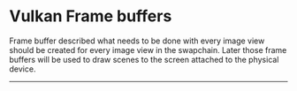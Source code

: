 # Vulkan Frame buffers

Frame buffer described what needs to be done with every image view should be created for every image view in the swapchain. Later those frame buffers will be used to draw scenes to the screen attached to the physical device.

---
